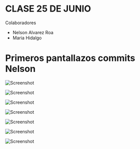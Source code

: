 # CLASE 25 DE JUNIO

Colaboradores

* Nelson Alvarez Roa
* Maria Hidalgo

# Primeros pantallazos commits Nelson

![Screenshot](https://github.com/fehiora/clase25dejunio/blob/Nel4/imgnelson/sscommits.PNG "Pantallazo 1")

![Screenshot](https://github.com/fehiora/clase25dejunio/blob/Nel4/imgnelson/Reset%20Soft.PNG "Pantallazo 2 ")

![Screenshot](https://github.com/fehiora/clase25dejunio/blob/Nel4/imgnelson/reset%20sof%202.PNG "Pantallazo 3 ")

![Screenshot](https://github.com/fehiora/clase25dejunio/blob/Nel4/imgnelson/Reset%20soft%203%20borrando%20archivos.PNG "Pantallazo 4 ")

![Screenshot](https://github.com/fehiora/clase25dejunio/blob/Nel4/imgnelson/Capture%20Reset.PNG "Pantallazo 5 ")

![Screenshot](https://github.com/fehiora/clase25dejunio/blob/Nel4/imgnelson/Capture%20Reset1.PNG "Pantallazo 6 ")

![Screenshot](https://github.com/fehiora/clase25dejunio/blob/Nel4/imgnelson/Reset%20Hard.PNG "Pantallazo 7 ")